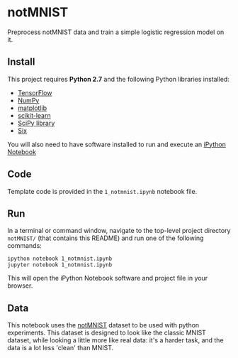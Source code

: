 # notMNIST
Preprocess notMNIST data and train a simple logistic regression model on it.

## Install

This project requires **Python 2.7** and the following Python libraries installed:

- [TensorFlow](http://www.tensorflow.org/)
- [NumPy](http://www.numpy.org/)
- [matplotlib](http://matplotlib.org/)
- [scikit-learn](http://scikit-learn.org/stable/)
- [SciPy library](http://www.scipy.org/scipylib/index.html)
- [Six](http://pypi.python.org/pypi/six/)

You will also need to have software installed to run and execute an [iPython Notebook](http://ipython.org/notebook.html)

## Code

Template code is provided in the `1_notmnist.ipynb` notebook file.

## Run

In a terminal or command window, navigate to the top-level project directory `notMNIST/` (that contains this README) and run one of the following commands:

```ipython notebook 1_notmnist.ipynb```  
```jupyter notebook 1_notmnist.ipynb```

This will open the iPython Notebook software and project file in your browser.

## Data

This notebook uses the [notMNIST](http://yaroslavvb.blogspot.com/2011/09/notmnist-dataset.html) dataset to be used with python experiments. This dataset is designed to look like the classic MNIST dataset, while looking a little more like real data: it's a harder task, and the data is a lot less 'clean' than MNIST.
